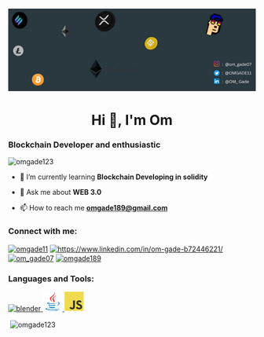 ![logo](https://github.com/omgade123/omgade123/blob/main/om_gade07.png)
<h1 align="center">Hi 👋, I'm Om</h1>
<h3 align="left">Blockchain Developer and enthusiastic</h3>


<p align="left"> <img src="https://komarev.com/ghpvc/?username=omgade123&label=Profile%20views&color=0e75b6&style=flat" alt="omgade123" /> </p>



- 🌱 I’m currently learning **Blockchain Developing in solidity**

- 💬 Ask me about **WEB 3.0**

- 📫 How to reach me **omgade189@gmail.com**

<h3 align="left">Connect with me:</h3>
<p align="left">
<a href="https://twitter.com/omgade11" target="blank"><img align="center" src="https://raw.githubusercontent.com/rahuldkjain/github-profile-readme-generator/master/src/images/icons/Social/twitter.svg" alt="omgade11" height="30" width="40" /></a>
<a href="https://linkedin.com/in/https://www.linkedin.com/in/om-gade-b72446221/" target="blank"><img align="center" src="https://raw.githubusercontent.com/rahuldkjain/github-profile-readme-generator/master/src/images/icons/Social/linked-in-alt.svg" alt="https://www.linkedin.com/in/om-gade-b72446221/" height="30" width="40" /></a>
<a href="https://instagram.com/om_gade07" target="blank"><img align="center" src="https://raw.githubusercontent.com/rahuldkjain/github-profile-readme-generator/master/src/images/icons/Social/instagram.svg" alt="om_gade07" height="30" width="40" /></a>
<a href="https://www.hackerrank.com/omgade189" target="blank"><img align="center" src="https://raw.githubusercontent.com/rahuldkjain/github-profile-readme-generator/master/src/images/icons/Social/hackerrank.svg" alt="omgade189" height="30" width="40" /></a>
</p>

<h3 align="left">Languages and Tools:</h3>
<p align="left"> <a href="https://www.blender.org/" target="_blank" rel="noreferrer"> <img src="https://download.blender.org/branding/community/blender_community_badge_white.svg" alt="blender" width="40" height="40"/> </a> <a href="https://www.java.com" target="_blank" rel="noreferrer"> <img src="https://raw.githubusercontent.com/devicons/devicon/master/icons/java/java-original.svg" alt="java" width="40" height="40"/> </a> <a href="https://developer.mozilla.org/en-US/docs/Web/JavaScript" target="_blank" rel="noreferrer"> <img src="https://raw.githubusercontent.com/devicons/devicon/master/icons/javascript/javascript-original.svg" alt="javascript" width="40" height="40"/> </a> </p>



<p>&nbsp;<img align="center" src="https://github-readme-stats.vercel.app/api?username=omgade123&show_icons=true&locale=en" alt="omgade123" /></p>

